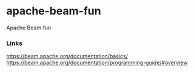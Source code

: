 # apache-beam-fun
Apache Beam fun


### Links

https://beam.apache.org/documentation/basics/
https://beam.apache.org/documentation/programming-guide/#overview

